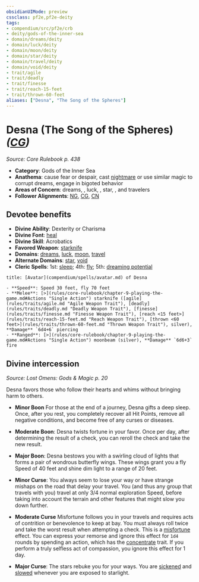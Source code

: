 ```yaml
---
obsidianUIMode: preview
cssclass: pf2e,pf2e-deity
tags:
- compendium/src/pf2e/crb
- deity/gods-of-the-inner-sea
- domain/dreams/deity
- domain/luck/deity
- domain/moon/deity
- domain/star/deity
- domain/travel/deity
- domain/void/deity
- trait/agile
- trait/deadly
- trait/finesse
- trait/reach-15-feet
- trait/thrown-60-feet
aliases: ["Desna", "The Song of the Spheres"]
---
```

# Desna (The Song of the Spheres) *([CG](rules/traits/cg-b1.md "Chaotic Good Alignment Trait"))*  
*Source: Core Rulebook p. 438*  

- **Category**: Gods of the Inner Sea
- **Anathema**: cause fear or despair, cast [nightmare](compendium/spells/nightmare.md) or use similar magic to corrupt dreams, engage in bigoted behavior
- **Areas of Concern**: dreams, , luck, , star, , and travelers
- **Follower Alignments**: [NG](rules/traits/ng-b1.md "Neutral Good Alignment Trait"), [CG](rules/traits/cg-b1.md "Chaotic Good Alignment Trait"), [CN](rules/traits/cn-b1.md "Chaotic Neutral Alignment Trait")

## Devotee benefits

- **Divine Ability**: Dexterity or Charisma
- **Divine Font**: [heal](compendium/spells/heal.md)
- **Divine Skill**: Acrobatics
- **Favored Weapon**: [starknife](compendium/equipment/items/starknife.md)
- **Domains**: [dreams](compendium/setting/domains.md#Dreams), [luck](compendium/setting/domains.md#Luck), [moon](compendium/setting/domains.md#Moon), [travel](compendium/setting/domains.md#Travel)
- **Alternate Domains**: [star](compendium/setting/domains.md#Star), [void](compendium/setting/domains.md#Void)
- **Cleric Spells**: 1st: [sleep](compendium/spells/sleep.md); 4th: [fly](compendium/spells/fly.md); 5th: [dreaming potential](compendium/spells/dreaming-potential.md)

```ad-embed-avatar
title: [Avatar](compendium/spells/avatar.md) of Desna

- **Speed**: Speed 30 feet, fly 70 feet
- **Melee**: [>](rules/core-rulebook/chapter-9-playing-the-game.md#Actions "Single Action") starknife ([agile](rules/traits/agile.md "Agile Weapon Trait"), [deadly](rules/traits/deadly.md "Deadly Weapon Trait"), [finesse](rules/traits/finesse.md "Finesse Weapon Trait"), [reach <15 feet>](rules/traits/reach-15-feet.md "Reach Weapon Trait"), [thrown <60 feet>](rules/traits/thrown-60-feet.md "Thrown Weapon Trait"), silver), **Damage** `6d4+6` piercing
- **Ranged**: [>](rules/core-rulebook/chapter-9-playing-the-game.md#Actions "Single Action") moonbeam (silver), **Damage** `6d6+3` fire
```

## Divine intercession
*Source: Lost Omens: Gods & Magic p. 20*

Desna favors those who follow their hearts and whims without bringing harm to others.

- **Minor Boon** For those at the end of a journey, Desna gifts a deep sleep. Once, after you rest, you completely recover all Hit Points, remove all negative conditions, and become free of any curses or diseases.
- **Moderate Boon**: Desna twists fortune in your favor. Once per day, after determining the result of a check, you can reroll the check and take the new result.
- **Major Boon**: Desna bestows you with a swirling cloud of lights that forms a pair of wondrous butterfly wings. These wings grant you a fly Speed of 40 feet and shine dim light to a range of 20 feet.

- **Minor Curse**: You always seem to lose your way or have strange mishaps on the road that delay your travel. You (and thus any group that travels with you) travel at only 3/4 normal exploration Speed, before taking into account the terrain and other features that might slow you down further.
- **Moderate Curse** Misfortune follows you in your travels and requires acts of contrition or benevolence to keep at bay. You must always roll twice and take the worst result when attempting a check. This is a [misfortune](rules/traits/misfortune.md "Misfortune Effect Trait") effect. You can express your remorse and ignore this effect for `1d4` rounds by spending an action, which has the [concentrate](rules/traits/concentrate.md "Concentrate Action & Ability Trait") trait. If you perform a truly selfless act of compassion, you ignore this effect for 1 day.
- **Major Curse**: The stars rebuke you for your ways. You are [sickened](rules/conditions.md#Sickened) and [slowed](rules/conditions.md#Slowed) whenever you are exposed to starlight.